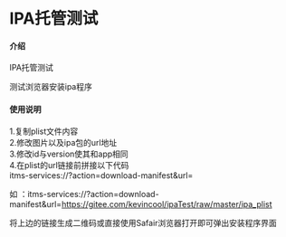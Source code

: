 # IPA托管测试

#### 介绍
IPA托管测试

测试浏览器安装ipa程序

#### 使用说明

1.复制plist文件内容  
2.修改图片以及ipa包的url地址  
3.修改id与version使其和app相同  
4.在plist的url链接前拼接以下代码  
itms-services://?action=download-manifest&url=         
  
如 ：itms-services://?action=download-manifest&url=https://gitee.com/kevincool/ipaTest/raw/master/ipa_plist  
  
将上边的链接生成二维码或直接使用Safair浏览器打开即可弹出安装程序界面  

